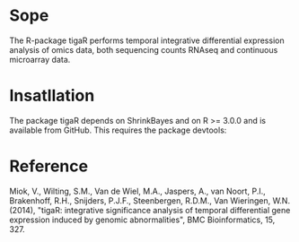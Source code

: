 # Sope

The R-package tigaR performs temporal integrative differential expression analysis of omics data, both sequencing counts RNAseq and continuous microarray data.

# Insatllation

The package tigaR depends on ShrinkBayes and on R >= 3.0.0 and is available from GitHub. This requires the package devtools:

# Reference

Miok, V., Wilting, S.M., Van de Wiel, M.A., Jaspers, A., van Noort, P.I., Brakenhoff, R.H., Snijders, P.J.F., Steenbergen, R.D.M., Van Wieringen, W.N. (2014), "tigaR: integrative significance analysis of temporal differential gene expression induced by genomic abnormalities", BMC Bioinformatics, 15, 327.
